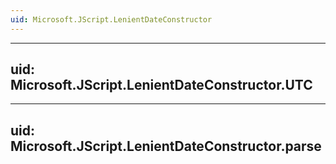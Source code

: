 ```yaml
---
uid: Microsoft.JScript.LenientDateConstructor
---
```


---
uid: Microsoft.JScript.LenientDateConstructor.UTC
---

---
uid: Microsoft.JScript.LenientDateConstructor.parse
---
